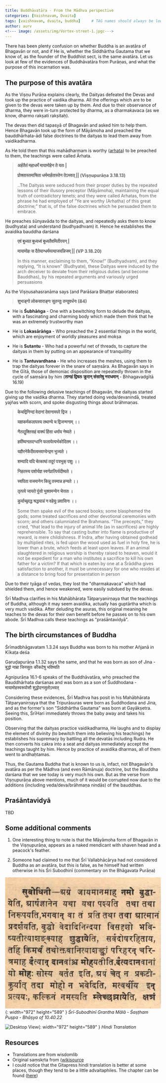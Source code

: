 ```yaml
---
title: Buddhāvatāra - From the Mādhva perspective
categories: [Vaishnavam, Dvaita]
tags: [vaishnavam, dvaita, buddha]     # TAG names should always be lowercase
author: aurv
<!--- image: /assets/img/Vortex-street-1.jpgc--->
---
```


There has been plenty confusion on whether Buddha is an avatāra of Bhagavān or not, and if He is, whether the Siddhārtha Gautama that we know of, as the founder of the Buddhist sect, is the same avatāra. Let us look at few of the evidences of Buddhāvatāra from Purāṇas, and what the purpose of this incarnation was.

## The purpose of this avatāra

As the Viṣṇu Purāṇa explains clearly, the Daityas defeated the Devas and took up the practice of vaidika dharma. All the offerings which are to be given to the devas were taken up by them. And due to their observance of dharma, they were in-turn protected by dharma, as a dharmakavaca (as we know, dharmo rakṣati rakṣitaḥ).

The devas then did tapasyā of Bhagavān and asked him to help them. Hence Bhagavān took up the form of Māyāmoha and preached the bauddhārhata-ādi false doctrines to the daityas to lead them away from vaidikadharma.

As He told them that this mahādharmam is worthy (<a target="_blank" href="https://www.learnsanskrit.cc/translate?search=arhata&dir=se">arhata</a>) to be preached to them, the teachings were called Ārhata.

> **अर्हतैतं महाधर्मं मायामोहेन ते यतः \|**
>
> **प्रोक्तास्तमाश्रिता धर्ममार्हतास्तेन तेऽभवत् \|\| (Viṣṇupurāṇa 3.18.13)**
>
> ..The Daityas were seduced from their proper duties by the repeated lessons of their illusory preceptor (Māyāmoha), maintaining the equal truth of contradictory tenets; and they were called Arhatas, from the phrase he had employed of “Ye are worthy (Arhatha) of this great doctrine;” that is, of the false doctrines which he persuaded them to embrace.

He preaches śūnyavāda to the daityas, and repeatedly asks them to know (budhyata) and understand (budhyadhvam) it. Hence he establishes the avaidika bauddha darśana

> **एवं बुध्यत बुध्यध्वं बुध्यतैवमितीरयन् \|**
>
> **मायामोहः स दैतेयान्धर्ममत्याजयन्निजम् \|\| (VP 3.18.20)**
>
> In this manner, exclaiming to them, “Know!” (Budhyadvam), and they replying, “It is known” (Budhyate), these Daityas were induced by the arch deceiver to deviate from their religious duties (and become Bauddhas), by his repeated arguments and variously urged persuasions

As the Viṣṇusahasranāma says (and Parāśara Bhaṭṭar elaborates)

> **शुभाङ्गो लोकसाराङ्गः सुतन्तुः तन्तुवर्धनः (84)**

- He is **Śubhāṅga** - One with a bewitching form to delude the daityas, with a fascinating and charming body which made them think that he was an extremely trustworthy man

- He is **Lokasārāṅga** - Who preached the 2 essential things in the world, which are enjoyment of worldly pleasures and mokṣa

- He is **Sutantu** - Who had a powerful net of threads, to capture the daityas in them by putting on an appearance of tranquillity

- He is **Tantuvardhana** - He who increases the meshes, using them to trap the daityas forever in the snare of saṃsāra. As Bhagavān says in the Gītā, those of demoniac disposition are repeatedly thrown in the cycle of saṃsāra by him (**तानहं द्विषतः क्रूरान् संसारेषु नराधमान्** - Bhhagavadgītā 16.19)

Due to the following delusive teachings of Bhagavān, the daityas started giving up the vaidika dharma. They started doing veda/devanindā, treated yajñas with scorn, and spoke disgusting things about brāhmaṇas.

> **केचद्विनिन्दां वेदानां देवानामपरे द्विज ।**
>
> **यज्ञकर्मकलापस्य तथान्ये च द्विजन्मनाम् ।।**
>
> **नैतद्युक्तिसहं वाक्यं हिंसा धर्माय नेष्यते ।**
>
> **हवींष्यनलदग्धानि फलायेत्यर्भकोदितम ।।**
>
> **यज्ञैरनेकैर्देवत्वमवाप्येन्द्रण भुज्यते ।**
>
> **शम्यादि यदि चेत्काष्ठं तदूरं पत्रभुक् पशुः ।।**
>
> **निहतस्य पशोर्यज्ञ स्वर्गप्रात्पिर्यदीष्यते ।**
>
> **स्वपिता यजमानेन किन्नु तस्मान्न हन्यते ।।**
>
> **तृत्पये जायते पुंसो भुक्तमन्येन चेत्ततः ।**
>
> **कुर्याच्छ्राद्ध श्रद्धयान्नं न वहेयुः प्रवासिनः ।।**
>
> Some then spake evil of the sacred books; some blasphemed the gods; some treated sacrifices and other devotional ceremonies with scorn; and others calumniated the Brahmans. “The precepts,” they cried, “that lead to the injury of animal life (as in sacrifices) are highly reprehensible. To say that casting butter into flame is productive of reward, is mere childishness. If Indra, after having obtained godhead by multiplied rites, is fed upon the wood used as fuel in holy fire, he is lower than a brute, which feeds at least upon leaves. If an animal slaughtered in religious worship is thereby raised to heaven, would it not be expedient for a man who institutes a sacrifice to kill his own father for a victim? If that which is eaten by one at a Śrāddha gives satisfaction to another, it must be unnecessary for one who resides at a distance to bring food for presentation in person

Due to their tyāga of vedas, they lost the "dharmakavaca" which had shielded them, and hence weakened, were easily subdued by the devas.

Śrī Madhva clarifies in his Mahābhārata Tātparyanirṇaya that the teachings of Buddha, although it may seem avaidika, actually has guptārtha which is very much vaidika. After deluding the asuras, this original meaning he teaches to the devas for their own benefit before he passes on to his own abode. Śrī Madhva calls these teachings as "praśāntavidyā".

## The birth circumstances of Buddha

Śrīmadbhāgavatam 1.3.24 says Buddha was born to his mother Añjanā in Kīkaṭa deśa

Garuḍapurāṇa 1.1.32 says the same, and that he was born as son of Jina - बुद्धो नाम्रा जिनसुतः कीकटेषु भविष्यति

Agnipurāṇa 16.1-6 speaks of the Buddhāvatāra, who preached the Bauddhārhata darśanas and was born as a son of Śuddhodana - मायामोहस्वरूपोसौ शुद्धोदनसुतोऽभवत्

Considering these evidences, Śrī Madhva has posit in his Mahābhārata Tātparyanirṇaya that the Tripurāsuras were born as Śuddhodana and Jina, and as the former's son "Siddhārtha Gautama" was born at Gayākṣetra. Seeing this, ŚrīHari immediately throws the baby away and takes his position.

Observing that the daityas practice vaidikadharma, He laughs and to display the element of divinity (to bewitch them into believing his teachings) he establishes his supremacy by battling all the devatās including Rudra. He then converts his cakra into a seat and daityas immediately accept the teachings taught by him. Hence by practice of avaidika dharmas, all of them went to andhaḥtamas.

Thus, the Gautama Buddha that is known to us is, infact, not Bhagavān's avatāra as per the Mādhva (and even Rāmānuja) doctrine, but the Bauddha darśana that we see today is very much his own. But as the verse from Viṣṇupurāṇa above mentions, much of it would be corrupted now due to the additions (including veda/deva/brāhmaṇa nindās) of the bauddhas.

## Praśāntavidyā

TBD

## Some additional comments

1. One interesting thing to note is that the Māyāmoha form of Bhagavān in the Viṣṇupurāṇa, appears as a naked mendicant with shaven head and a peacock's feather.

2. Someone had claimed to me that Śrī Vallabhācārya had not considered Buddha as an avatāra, but this is false, as he himself had written otherwise in his Śri Subodhinī (commentary on the Bhāgavata Purāṇa)

![Desktop View](/assets/img/posts/subodhini_sanskrit.jpg){: width="972" height="589" }
_Śrī-Subodhinī Grantha Mālā - Śaṣṭham Puṣpa -  Bhāṣya of 10.40.22_

![Desktop View](/assets/img/postssubodhini_hindi.jpg){: width="972" height="589" }
_Hindi Translation_


## Resources

- Translations are from wisdomlib
- Original saṃskṛta from (<a target="_blank" href="https://sa.wikisource.org/wiki/%E0%A4%B5%E0%A4%BF%E0%A4%B7%E0%A5%8D%E0%A4%A3%E0%A5%81%E0%A4%AA%E0%A5%81%E0%A4%B0%E0%A4%BE%E0%A4%A3%E0%A4%AE%E0%A5%8D/%E0%A4%A4%E0%A5%83%E0%A4%A4%E0%A5%80%E0%A4%AF%E0%A4%BE%E0%A4%82%E0%A4%B6%E0%A4%83/%E0%A4%85%E0%A4%A7%E0%A5%8D%E0%A4%AF%E0%A4%BE%E0%A4%AF%E0%A4%83_%E0%A5%A7%E0%A5%AE">wikisource</a>
- I could notice that the Gitapress hindi translation is better at some places, though they tend to be a little advaitaphiles. The chapter can be found (<a target="_blank" href="https://archive.org/details/vishnu-puran-illustrated-with-hindi-translations-gita-press-gorakhpur/page/n235/mode/2up">here</a>)

